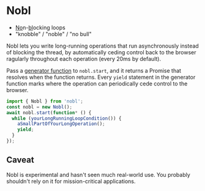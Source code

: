 # Nobl
* <ins>No</ins>n-<ins>bl</ins>ocking loops
* "knobble" / "noble" / "no bull"

Nobl lets you write long-running operations that run asynchronously instead of blocking the thread, by automatically ceding control back to the browser ragularly throughout each operation (every 20ms by default).

Pass a [generator function](https://developer.mozilla.org/en-US/docs/Web/JavaScript/Reference/Operators/function*) to `nobl.start`, and it returns a Promise that resolves when the function returns. Every `yield` statement in the generator function marks where the operation can periodically cede control to the browser.

```javascript
import { Nobl } from 'nobl';
const nobl = new Nobl();
await nobl.start(function* () {
  while (yourLongRunningLoopCondition()) {
    aSmallPartOfYourLongOperation();
    yield;
  }
});
```

## Caveat
Nobl is experimental and hasn't seen much real-world use. You probably shouldn't rely on it for mission-critical applications.
